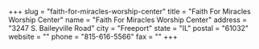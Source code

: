 +++
slug = "faith-for-miracles-worship-center"
title = "Faith For Miracles Worship Center"
name = "Faith For Miracles Worship Center"
address = "3247 S. Baileyville Road"
city = "Freeport"
state = "IL"
postal = "61032"
website = ""
phone = "815-616-5566"
fax = ""
+++
